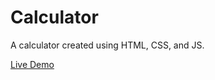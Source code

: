 # Calculator

A calculator created using HTML, CSS, and JS.

[Live Demo](https://christhinkful.github.io/Calculator/)